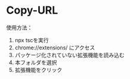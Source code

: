 # Copy-URL

使用方法：
1. npx tscを実行
2. chrome://extensions/ にアクセス
3. パッケージ化されていない拡張機能を読み込む
4. 本フォルダを選択
5. 拡張機能をクリック